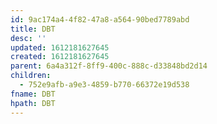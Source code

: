 ```yaml
---
id: 9ac174a4-4f82-47a8-a564-90bed7789abd
title: DBT
desc: ''
updated: 1612181627645
created: 1612181627645
parent: 6a4a312f-8ff9-400c-888c-d33848bd2d14
children:
  - 752e9afb-a9e3-4859-b770-66372e19d538
fname: DBT
hpath: DBT
---
```



